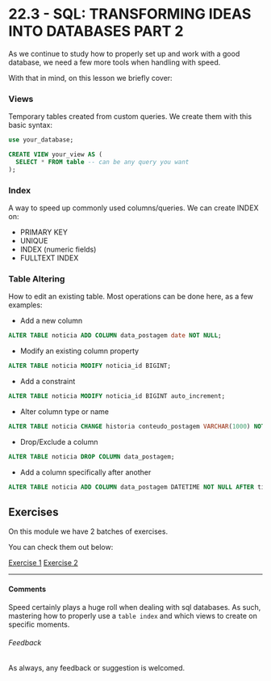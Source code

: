 # 22.3 - SQL: TRANSFORMING IDEAS INTO DATABASES PART 2

As we continue to study how to properly set up and work with a good database, we need a few more tools when handling with speed.

With that in mind, on this lesson we briefly cover:

### Views

Temporary tables created from custom queries. We create them with this basic syntax:

```SQL
use your_database;

CREATE VIEW your_view AS (
  SELECT * FROM table -- can be any query you want
);
```

### Index

A way to speed up commonly used columns/queries. We can create INDEX on:

- PRIMARY KEY
- UNIQUE
- INDEX (numeric fields)
- FULLTEXT INDEX


### Table Altering

How to edit an existing table. Most operations can be done here, as a few examples:

- Add a new column

```SQL
ALTER TABLE noticia ADD COLUMN data_postagem date NOT NULL;
```

-  Modify an existing column property

```SQL
ALTER TABLE noticia MODIFY noticia_id BIGINT;
```

-  Add a constraint

```SQL
ALTER TABLE noticia MODIFY noticia_id BIGINT auto_increment;
```

- Alter column type or name

```SQL
ALTER TABLE noticia CHANGE historia conteudo_postagem VARCHAR(1000) NOT NULL;
```

-  Drop/Exclude a column

```SQL
ALTER TABLE noticia DROP COLUMN data_postagem;
```

- Add a column specifically after another

```SQL
ALTER TABLE noticia ADD COLUMN data_postagem DATETIME NOT NULL AFTER titulo;
```

## Exercises

On this module we have 2 batches of exercises.

You can check them out below:

[Exercise 1](./exercise/exercise1.md)
[Exercise 2](./exercise/exercise2.md)

----

#### Comments

Speed certainly plays a huge roll when dealing with sql databases. As such, mastering how to properly use a `table index` and which views to create on specific moments.

###### Feedback

As always, any feedback or suggestion is welcomed.

